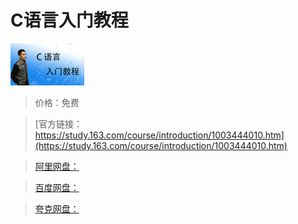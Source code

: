 # C语言入门教程

![img](../../../assets/study163/free/6632212357303630768.jpg)

> 价格：免费

> [官方链接：https://study.163.com/course/introduction/1003444010.htm](https://study.163.com/course/introduction/1003444010.htm)

> [阿里网盘：]()

> [百度网盘：]()

> [夸克网盘：]()
